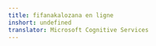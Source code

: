 ```yaml
---
title: fifanakalozana en ligne
inshort: undefined
translator: Microsoft Cognitive Services
---
```




